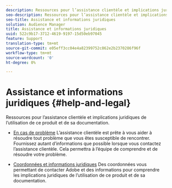 ```yaml
---
description: Ressources pour l’assistance clientèle et implications juridiques de l’utilisation de ce produit et de sa documentation.
seo-description: Ressources pour l’assistance clientèle et implications juridiques de l’utilisation de ce produit et de sa documentation.
seo-title: Assistance et informations juridiques
solution: Audience Manager
title: Assistance et informations juridiques
uuid: 522c9b17-3712-4619-9197-15d50eb97045
feature: Support
translation-type: tm+mt
source-git-commit: e05eff3cc04e4a82399752c862e2b2370286f96f
workflow-type: tm+mt
source-wordcount: '0'
ht-degree: 0%

---
```



# Assistance et informations juridiques {#help-and-legal}

Ressources pour l’assistance clientèle et implications juridiques de l’utilisation de ce produit et de sa documentation.

* [En cas de problème](/help/using/help-legal/help-problem.md)
L’assistance clientèle est prête à vous aider à résoudre tout problème que vous êtes susceptible de rencontrer. Fournissez autant d’informations que possible lorsque vous contactez l’assistance clientèle. Cela permettra à l’équipe de comprendre et de résoudre votre problème.


* [Coordonnées et informations juridiques](/help/using/help-legal/help-legal-contact.md)
Des coordonnées vous permettant de contacter Adobe et des informations pour comprendre les implications juridiques de l’utilisation de ce produit et de sa documentation.
